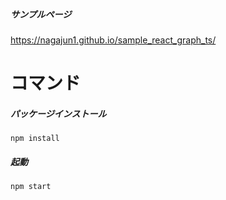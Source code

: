##### サンプルページ

https://nagajun1.github.io/sample_react_graph_ts/

# コマンド

##### パッケージインストール

```
npm install
```

##### 起動

```
npm start
```
